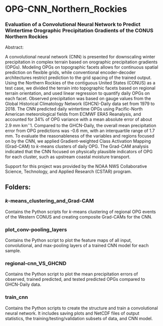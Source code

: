 # OPG-CNN_Northern_Rockies

### Evaluation of a Convolutional Neural Network to Predict Wintertime Orographic Precipitation Gradients of the CONUS Northern Rockies

Abstract: 

A convolutional neural network (CNN) is presented for downscaling winter precipitation in complex terrain based on orographic precipitation gradients (OPGs). Modeling OPGs on topographic facets allows for continuous spatial prediction on flexible grids, while conventional encoder-decoder architectures restrict prediction to the grid spacing of the trained output. Using the Northern Rockies of the contiguous United States (CONUS) as a test case, we divided the terrain into topographic facets based on regional terrain orientation, and used linear regression to quantify daily OPGs on each facet. Observed precipitation was based on gauge values from the Global Historical Climatology Network (GHCN)-Daily data set from 1979 to 2018. The CNN predicted daily wintertime OPGs using Pacific-North American meteorological fields from ECMWF ERA5 Reanalysis, and accounted for 34\% of OPG variance with a mean absolute error of about 2.9 mm km$^-1$. Compared to the GHCN-Daily, the overall mean precipitation error from OPG predictions was -0.6 mm, with an interquartile range of 1.7 mm. To evaluate the reasonableness of the variables and regions focused on by the CNN, we applied Gradient-weighted Class Activation Mapping (Grad-CAM) to $k$-means clusters of daily OPG. The Grad-CAM analysis indicated that the CNN focused on physically plausible indicators of OPG for each cluster, such as upstream coastal moisture transport.

Support for this project was provided by the NOAA NWS Collaborative Science, Technology, and Applied Research (CSTAR) program. 


## Folders:
### $k$-means_clustering_and_Grad-CAM
Contains the Python scripts for $k$-means clustering of regional OPG events of the Western CONUS and creating composite Grad-CAMs for the CNN.

### plot_conv-pooling_layers
Contains the Python script to plot the feature maps of all input, convolutional, and max-pooling layers of a trained CNN model for each sample.

### regional-cnn_VS_GHCND
Contains the Python script to plot the mean precipitation errors of observed, trained predicted, and tested predicted OPGs compared to GHCN-Daily data.

### train_cnn
Contains the Python scripts to create the structure and train a convolutional neural network. It includes saving plots and NetCDF files of output statistics, the training/testing/validation subsets of data, and CNN model. 
